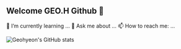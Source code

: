 ## Welcome GEO.H Github 👋

🌱 I’m currently learning ...
💬 Ask me about ...
📫 How to reach me: ...

![Geohyeon's GitHub stats](https://github-readme-stats.vercel.app/api?username=geohyeon&theme=default&show_icons=true)
